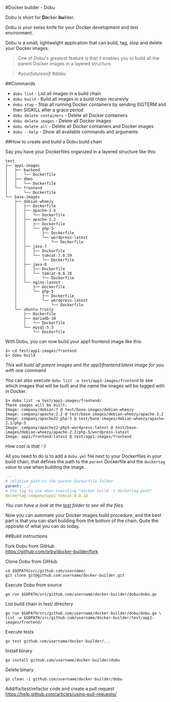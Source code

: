 #Docker builder - Dobu

Dobu is short for **Do**cker **bu**ilder.

Dobu is your swiss knife for your Docker development and test environment.

Dobu is a small, lightweight application that can build, tag, stop and delete your Docker images.

>One of Dobu's greatest feature is that it enables you to build all the parent Docker images in a layered structure.  

>*#yourfutureself #dobu*

##Commands

- `dobu list` - List all images in a build chain  
- `dobu build` - Build all images in a build chain recursivly  
- `dobu stop` - Stop all running Docker containers by sending SIGTERM and then SIGKILL after a grace period  
- `dobu delete containers` - Delete all Docker containers
- `dobu delete images` - Delete all Docker images  
- `dobu delete all` - Delete all Docker containers and Docker images
- `dobu --help` - Show all available commands and arguments

##How to create and build a Dobu build chain

Say you have your Dockerfiles organized in a layered structure like this:

```
test
├── app1-images
│   ├── backend
│   │   └── Dockerfile
│   ├── dbms
│   │   └── Dockerfile
│   └── frontend
│       └── Dockerfile
└── base-images
    ├── debian-wheezy
    │   ├── Dockerfile
    │   ├── apache-2.4
    │   │   └── Dockerfile
    │   ├── apache-2.2
    │   │   ├── Dockerfile
    │   │   └── php-5
    │   │       ├── Dockerfile
    │   │       └── wordpress-latest
    │   │           └── Dockerfile
    │   ├── java-7
    │   │   ├── Dockerfile
    │   │   └── tomcat-7.0.59
    │   │       └── Dockerfile
    │   ├── java-8
    │   │   ├── Dockerfile
    │   │   └── tomcat-8.0.18
    │   │       └── Dockerfile
    │   └── nginx-latest
    │       ├── Dockerfile
    │       └── php-5
    │           ├── Dockerfile
    │           └── wordpress-latest
    │               └── Dockerfile
    └── ubuntu-trusty
        ├── Dockerfile
        ├── mariadb-10
        │   └── Dockerfile
        └── mysql-5.5
            └── Dockerfile
```

With Dobu, you can now build your app1 frontend image like this:
```
$> cd test/app1-images/frontend
$> dobu build
```

*This will build all parent images and the app1/frontend:latest image for you with one command*

You can also execute `dobu list -w test/app1-images/frontend` to see which images that will be built and the name the images will be tagged with in Docker.
```
$> dobu list -w test/app1-images/frontend/
These images will be built:
Image: company/debian:7 @ test/base-images/debian-wheezy
Image: company/apache:2.2 @ test/base-images/debian-wheezy/apache-2.2
Image: company/apache22-php:5 @ test/base-images/debian-wheezy/apache-2.2/php-5
Image: company/apache22-php5-wordpress:latest @ test/base-images/debian-wheezy/apache-2.2/php-5/wordpress-latest
Image: app1/frontend:latest @ test/app1-images/frontend
```
*How cool is that :-)*

All you need to do is to add a `dobu.yml` file next to your Dockerfiles in your build chain, that defines the path to the `parent` Dockerfile and the `dockertag` value to use when building the image.

```yaml
---
# relative path to the parent Dockerfile folder
parent: ../
# the tag to use when executing "docker build -t dockertag path"
dockertag:company/app1-tomcat:8.0.18
```
*You can have a look at the [test](test/) folder to see all the files.*

Now you can automate your Docker images build procedure, and the best part is that you can start building from the bottom of the chain. Quite the opposite of what you can do today.

##Build instructions

Fork Dobu from GitHub  
https://github.com/orby/docker-builder/fork

Clone Dobu from GitHub
```
cd $GOPATH/src/github.com/username/
git clone git@github.com:username/docker-builder.git
```

Execute Dobu from source
```
go run $GOPATH/src/github.com/username/docker-builder/dobu/dobu.go
```

List build chain in test/ directory
```
go run $GOPATH/src/github.com/username/docker-builder/dobu/dobu.go \
list -w $GOPATH/src/github.com/username/docker-builder/test/app1-images/frontend/
```

Execute tests
```
go test github.com/username/docker-builder/...
```

Install binary
```
go install github.com/username/docker-builder/dobu
```

Delete binary
```
go clean -i github.com/username/docker-builder/dobu
```

Add/fix/test/refactor code and create a pull request  
https://help.github.com/articles/using-pull-requests/
